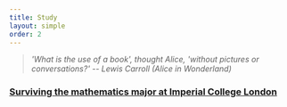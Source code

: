 ```yaml
---
title: Study
layout: simple
order: 2
---
```

> *'What is the use of a book', thought Alice, 'without pictures or conversations?'    --  Lewis Carroll (Alice in Wonderland)*


### [Surviving the mathematics major at Imperial College London](/study/Imperial_mathematics/Imperial_mathematics)


  


